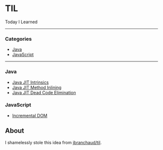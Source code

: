 # TIL

Today I Learned

---

### Categories

* [Java](#java)
* [JavaScript](#javascript)

---

### Java

- [Java JIT Intrinsics](java/java_intrinsics.md)
- [Java JIT Method Inlining](java/java_method_inlining.md)
- [Java JIT Dead Code Elimination](java/java_dead_code_elimination_.md)

### JavaScript

- [Incremental DOM](javascript/javascript_incremental_dom.md)

## About

I shamelessly stole this idea from [jbranchaud/til](https://github.com/jbranchaud/til).


